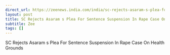 ```yaml
---
direct_url: https://zeenews.india.com/india/sc-rejects-asaram-s-plea-for-sentence-suspension-in-rape-case-on-health-grounds-2726543.html
layout: post
title: SC Rejects Asaram s Plea For Sentence Suspension In Rape Case On Health Grounds
subtitle: Zee
tags: []
---
```


SC Rejects Asaram s Plea For Sentence Suspension In Rape Case On Health Grounds

